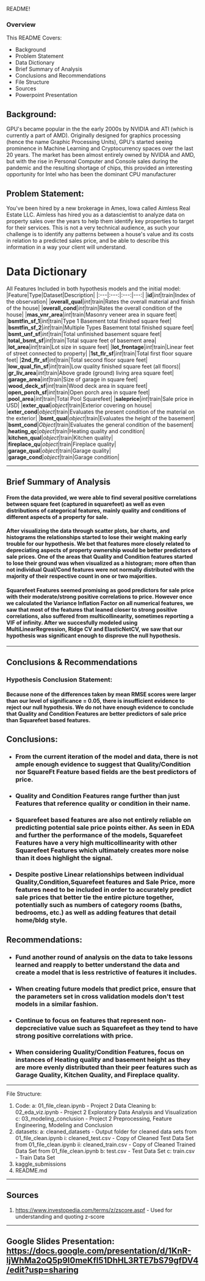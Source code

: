 README!

### Overview

This README Covers:
- Background
- Problem Statement
- Data Dictionary
- Brief Summary of Analysis
- Conclusions and Recommendations
- File Structure
- Sources
- Powerpoint Presentation

## Background:
GPU's became popular in the the early 2000s by NVIDIA and ATI (which is currently a part of AMD). Originally designed for graphics processing (hence the name Graphic Processing Units), GPU's started seeing prominence in Machine Learning and Cryptocurrency spaces over the last 20 years. The market has been almost entirely owned by NVIDIA and AMD, but with the rise in Personal Computer and Console sales during the pandemic and the resulting shortage of chips, this provided an interesting opportunity for Intel who has been the dominant CPU manufacturer

## Problem Statement:
You've been hired by a new brokerage in Ames, Iowa called Aimless Real Estate LLC. Aimless has hired you as a datascientist to analyze data on property sales over the years to help them identify key properties to target for their services. This is not a very technical audience, as such your challenge is to identify any patterns between a house's value and its costs in relation to a predicted sales price, and be able to describe this information in a way your client will understand.

<h1>Data Dictionary</h1>

All Features Included in both hypothesis models and the initial model:
|Feature|Type|Dataset|Description|
|:---|:---:|:---:|---:|
|**id**|*int*|train|Index of the observation|
|**overall_qual**|*int*|train|Rates the overall material and finish of the house|
|**overall_cond**|*int*|train|Rates the overall condition of the house|
|**mas_vnr_area**|*int*|train|Masonry veneer area in square feet|
|**bsmtfin_sf_1**|*int*|train|Type 1 Basement total finished square feet|
|**bsmtfin_sf_2**|*int*|train|Multiple Types Basement total finished square feet|
|**bsmt_unf_sf**|*int*|train|Total unfinished basement square feet|
|**total_bsmt_sf**|*int*|train|Total square feet of basement area|
|**lot_area**|*int*|train|Lot size in square feet|
|**lot_frontage**|*int*|train|Linear feet of street connected to property|
|**1st_flr_sf**|*int*|train|Total first floor square feet|
|**2nd_flr_sf**|*int*|train|Total second floor square feet|
|**low_qual_fin_sf**|*int*|train|Low quality finished square feet (all floors)|
|**gr_liv_area**|*int*|train|Above grade (ground) living area square feet|
|**garage_area**|*int*|train|Size of garage in square feet|
|**wood_deck_sf**|*int*|train|Wood deck area in square feet|
|**open_porch_sf**|*int*|train|Open porch area in square feet|
|**pool_area**|*int*|train|Total Pool Squarefeet|
|**saleprice**|*int*|train|Sale price in USD|
|**exter_qual**|*object*|train|Exterior covering on house|
|**exter_cond**|*object*|train|Evaluates the present condition of the material on the exterior|
|**bsmt_qual**|*object*|train|Evaluates the height of the basement|
|**bsmt_cond**|*Object*|train|Evaluates the general condition of the basement|
|**heating_qc**|*object*|train|Heating quality and condition|
|**kitchen_qual**|*object*|train|Kitchen quality|
|**fireplace_qu**|*object*|train|Fireplace quality|
|**garage_qual**|*object*|train|Garage quality|
|**garage_cond**|*object*|train|Garage condition|

---

## Brief Summary of Analysis

#### From the data provided, we were able to find several positive correlations between square feet (captured in squarefeet) as well as even distributions of categorical features, mainly quality and conditions of different aspects of a property for sale. 
 
#### After visualizing the data through scatter plots, bar charts, and histograms the relationships started to lose their weight making early trouble for our hypothesis. We bet that features more closely related to depreciating aspects of property ownership would be better predictors of sale prices. One of the areas that Quality and Condition features started to lose their ground was when visualized as a histogram; more often than not individual Qual/Cond features were not normally distributed with the majority of their respective count in one or two majorities.

#### Squarefeet Features seemed promising as good predictors for sale price with their moderate/strong positive correlations to price. However once we calculated the Variance Inflation Factor on all numerical features, we saw that most of the features that leaned closer to strong positive correlations, also suffered from multicollinearity, sometimes reporting a VIF of infinity. After we succesfully modeled using MultiLinearRegression, Ridge CV and ElasticNetCV, we saw that our hypothesis was significant enough to disprove the null hypothesis.

---

## Conclusions & Recommendations

### Hypothesis Conclusion Statement:<br>
#### Because none of the differences taken by mean RMSE scores were larger than our level of significance = 0.05, there is insufficient evidence to reject our null hypothesis. We do not have enough evidence to conclude that Quality and Condition Features are better predictors of sale price than Squarefeet based features.


## Conclusions:
- ### From the current iteration of the model and data, there is not ample enough evidence to suggest that Quality/Condition nor SquareFt Feature based fields are the best predictors of price.
- ### Quality and Condition Features range further than just Features that reference quality or condition in their name.
- ### Squarefeet based features are also not entirely reliable on predicting potential sale price points either. As seen in EDA and further the performance of the models, Squarefeet Features have a very high multicollinearity with other Squarefeet Features which ultimately creates more noise than it does highlight the signal.
- ### Despite postive Linear relationships between individual Quality,Condition,Squarefeet features and Sale Price, more features need to be included in order to accurately predict sale prices that better tie the entire picture together, potentially such as numbers of category rooms (baths, bedrooms, etc.) as well as adding features that detail home/bldg style.

## Recommendations:
- ### Fund another round of analysis on the data to take lessons learned and reapply to better understand the data and create a model that is less restrictive of features it includes.
- ### When creating future models that predict price, ensure that the parameters set in cross validation models don't test models in a similar fashion.
- ### Continue to focus on features that represent non-depcreciative value such as Squarefeet as they tend to have strong positive correlations with price.
- ### When considering Quality/Condition Features, focus on instances of Heating quality and basement height as they are more evenly distributed than their peer features such as Garage Quality, Kitchen Quality, and Fireplace quality.

---

File Structure:
1. Code:
    a: 01_file_clean.ipynb - Project 2 Data Cleaning
    b: 02_eda_viz.ipynb - Project 2 Exploratory Data Analysis and Visualization
    c: 03_modeling_conclusion - Project 2 Preprocessing, Feature Engineering, Modeling and Conclusion
2. datasets:
    a: cleaned_datasets - Output folder for cleaned data sets from 01_file_clean.ipynb
        i: cleaned_test.csv - Copy of Cleaned Test Data Set from 01_file_clean.ipynb
        ii: cleaned_train.csv - Copy of Cleaned Trained Data Set from 01_file_clean.ipynb
    b: test.csv - Test Data Set
    c: train.csv - Train Data Set
3. kaggle_submissions
4. README.md

---

## Sources
1. https://www.investopedia.com/terms/z/zscore.aspf - Used for understanding and quoting z-score

---
Google Slides Presentation: https://docs.google.com/presentation/d/1KnR-ljWhMa2oQ5p9I0meKfI51DhHL3RTE7bS79gfDV4/edit?usp=sharing
---
